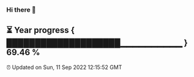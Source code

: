 ### Hi there 👋
⏳ Year progress { ████████████████████▁▁▁▁▁▁▁▁▁▁ } 69.46 %
---
⏰ Updated on Sun, 11 Sep 2022 12:15:52 GMT

